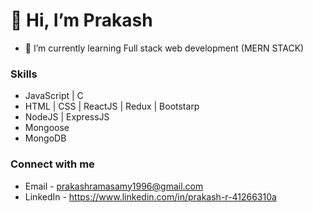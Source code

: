  
# 👋 Hi, I’m Prakash
- 🌱 I’m currently learning Full stack web development (MERN STACK)
### Skills
- JavaScript | C 
- HTML | CSS | ReactJS | Redux | Bootstarp
- NodeJS | ExpressJS
- Mongoose
- MongoDB
### Connect with me
-  Email - prakashramasamy1996@gmail.com
-  LinkedIn - https://www.linkedin.com/in/prakash-r-41266310a

<!---
Prakash-Er24/Prakash-Er24 is a ✨ special ✨ repository because its `README.md` (this file) appears on your GitHub profile.
You can click the Preview link to take a look at your changes.
--->
